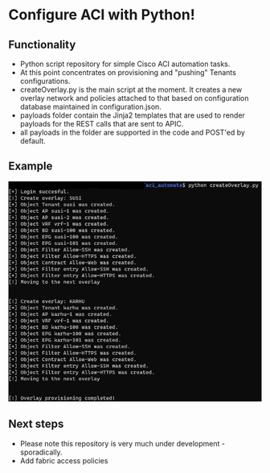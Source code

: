 # Configure ACI with Python!

## Functionality
- Python script repository for simple Cisco ACI automation tasks.
- At this point concentrates on provisioning and "pushing" Tenants configurations.
- createOverlay.py is the main script at the moment. It creates a new overlay network and policies attached to that based on configuration database maintained in configuration.json.
- payloads folder contain the Jinja2 templates that are used to render payloads for the REST calls that are sent to APIC.
- all payloads in the folder are supported in the code and POST'ed by default.

## Example

![image](example.jpg)


## Next steps
- Please note this repository is very much under development - sporadically. 
- Add fabric access policies
